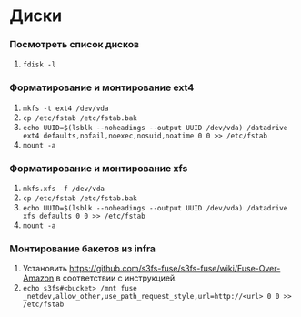 # Диски

### Посмотреть список дисков

1. `fdisk -l`

### Форматирование и монтирование ext4

1. `mkfs -t ext4 /dev/vda`
2. `cp /etc/fstab /etc/fstab.bak`
3. `echo UUID=$(lsblk --noheadings --output UUID /dev/vda) /datadrive ext4 defaults,nofail,noexec,nosuid,noatime 0 0 >> /etc/fstab`
4. `mount -a`

### Форматирование и монтирование xfs

1. `mkfs.xfs -f /dev/vda`
2. `cp /etc/fstab /etc/fstab.bak`
3. `echo UUID=$(lsblk --noheadings --output UUID /dev/vda) /datadrive xfs defaults 0 0 >> /etc/fstab`
4. `mount -a`

### Монтирование бакетов из infra
1. Установить https://github.com/s3fs-fuse/s3fs-fuse/wiki/Fuse-Over-Amazon в соответствии с инструкцией.
2. `echo s3fs#<bucket> /mnt fuse _netdev,allow_other,use_path_request_style,url=http://<url> 0 0 >> /etc/fstab`